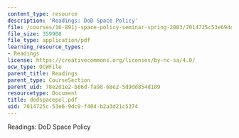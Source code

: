 ```yaml
---
content_type: resource
description: 'Readings: DoD Space Policy'
file: /courses/16-891j-space-policy-seminar-spring-2003/7014725c53e69dc9f404b2a3d21c5374_dodspacepol.pdf
file_size: 359908
file_type: application/pdf
learning_resource_types:
- Readings
license: https://creativecommons.org/licenses/by-nc-sa/4.0/
ocw_type: OCWFile
parent_title: Readings
parent_type: CourseSection
parent_uid: 78e2d1e2-b86d-fa98-68e2-5d9dd854d109
resourcetype: Document
title: dodspacepol.pdf
uid: 7014725c-53e6-9dc9-f404-b2a3d21c5374
---
```

Readings: DoD Space Policy